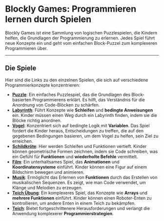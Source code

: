 # Blockly Games: Programmieren lernen durch Spielen

Blockly Games ist eine Sammlung von logischen Puzzlespielen, die Kindern helfen, die Grundlagen der Programmierung zu erlernen. Jedes Spiel führt neue Konzepte ein und geht vom einfachen Block-Puzzel zum komplexeren Programmieren über.

---

## Die Spiele

Hier sind die Links zu den einzelnen Spielen, die sich auf verschiedene Programmierkonzepte konzentrieren:

- **[Puzzle](https://blockly.games/puzzle?lang=de)**: Ein einfaches Puzzlespiel, das die Grundlagen des Block-basierten Programmierens erklärt. Es hilft, das Verständnis für die Anordnung von Code-Blöcken zu schärfen.
- **[Labyrinth](https://blockly.games/maze?lang=de)**: Führt Konzepte wie **Schleifen** und **bedingte Anweisungen** ein. Kinder müssen einen Weg durch ein Labyrinth finden, indem sie die Blöcke richtig anordnen.
- **[Vogel](https://blockly.games/bird?lang=de)**: Konzentriert sich auf bedingte Logik mit **Variablen**. Das Spiel fordert die Kinder heraus, Entscheidungen zu treffen, die auf den gegebenen Bedingungen basieren, um dem Vogel zu helfen, sein Ziel zu erreichen.
- **[Schildkröte](https://blockly.games/turtle?lang=de)**: Hier werden Schleifen und Funktionen vertieft. Kinder können geometrische Formen zeichnen, indem sie Code schreiben, was ein Gefühl für **Funktionen** und **wiederholte Befehle** vermittelt.
- **[Film](https://www.google.com/search?q=https://blockly.games/movie%3Flang%3Dde)**: Ein unterhaltsames Spiel, das **Animationen** und **Koordinatensysteme** einführt. Kinder können eine Figur auf einem Bildschirm bewegen und animieren.
- **[Musik](https://blockly.games/music?lang=de)**: Ermöglicht das Erlernen von **Funktionen** durch das Erstellen von musikalischen Sequenzen. Es zeigt, wie man Code verwendet, um Klänge und Melodien zu erzeugen.
- **[Teich Übung](https://blockly.games/pond-tutor?lang=de)**: Ein komplexeres Spiel, das Konzepte wie **Arrays** und **mehrere Funktionen** einführt. Kinder können einen Roboter-Enten zu kontrollieren, um andere Enten in einem Teich zu bekämpfen.
- **[Teich](https://blockly.games/pond-duck?lang=de)**: Bietet fortgeschrittenere Herausforderungen und verlangt die Anwendung komplexerer **Programmierstrategien**.

